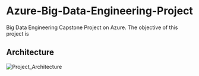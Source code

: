 # Azure-Big-Data-Engineering-Project
Big Data Engineering Capstone Project on Azure.
The objective of this project is
## Architecture
![Project_Architecture](https://github.com/idmaram/Azure-Big-Data-Engineering-Project/assets/160900371/6307e7b3-7830-41b8-9654-794fc5d16064)


